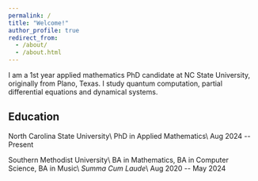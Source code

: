 ```yaml
---
permalink: /
title: "Welcome!"
author_profile: true
redirect_from: 
  - /about/
  - /about.html
---
```


I am a 1st year applied mathematics PhD candidate at NC State University, originally from Plano, Texas. I study quantum computation, partial differential equations and dynamical systems. 

## Education

North Carolina State University\\
PhD in Applied Mathematics\\
Aug 2024 -- Present

Southern Methodist University\\
BA in Mathematics, BA in Computer Science, BA in Music\\
_Summa Cum Laude_\\
Aug 2020 -- May 2024
